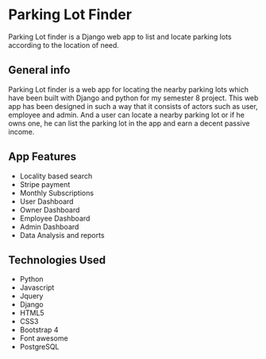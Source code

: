 # Parking Lot Finder
Parking Lot finder is a Django web app to list and locate parking lots according to the location of need.

## General info
Parking Lot finder is a web app for locating the nearby parking lots which have been built with Django and python for my semester 8 project. This web app has been designed in such a way that it consists of actors such as user, employee and admin. And a user can locate a nearby parking lot or if he owns one, he can list the parking lot in the app and earn a decent passive income.

## App Features

* Locality based search
* Stripe payment
* Monthly Subscriptions
* User Dashboard
* Owner Dashboard
* Employee Dashboard
* Admin Dashboard
* Data Analysis and reports

## Technologies Used

* Python 
* Javascript
* Jquery
* Django 
* HTML5
* CSS3
* Bootstrap 4
* Font awesome
* PostgreSQL
